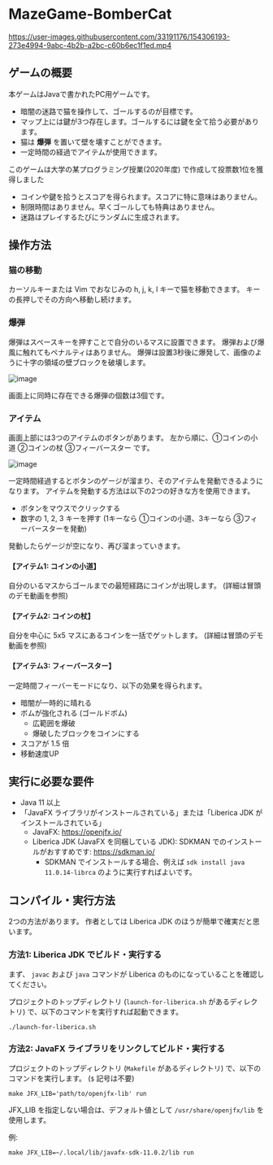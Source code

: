 # MazeGame-BomberCat

https://user-images.githubusercontent.com/33191176/154306193-273e4994-9abc-4b2b-a2bc-c60b6ec1f1ed.mp4

## ゲームの概要
本ゲームはJavaで書かれたPC用ゲームです。

- 暗闇の迷路で猫を操作して、ゴールするのが目標です。
- マップ上には鍵が3つ存在します。ゴールするには鍵を全て拾う必要があります。
- 猫は **爆弾** を置いて壁を壊すことができます。
- 一定時間の経過でアイテムが使用できます。

このゲームは大学の某プログラミング授業(2020年度) で作成して投票数1位を獲得しました

- コインや鍵を拾うとスコアを得られます。スコアに特に意味はありません。
- 制限時間はありません。早くゴールしても特典はありません。
- 迷路はプレイするたびにランダムに生成されます。

## 操作方法
### 猫の移動
カーソルキーまたは Vim でおなじみの h, j, k, l キーで猫を移動できます。
キーの長押しでその方向へ移動し続けます。

### 爆弾
爆弾はスペースキーを押すことで自分のいるマスに設置できます。
爆弾および爆風に触れてもペナルティはありません。
爆弾は設置3秒後に爆発して、画像のように十字の領域の壁ブロックを破壊します。

![image](https://user-images.githubusercontent.com/33191176/154324500-0674ba91-3d67-4f63-9fb5-aca6f95434c7.png)

画面上に同時に存在できる爆弾の個数は3個です。

### アイテム
画面上部には3つのアイテムのボタンがあります。
左から順に、①コインの小道 ②コインの杖 ③フィーバースター です。

![image](https://user-images.githubusercontent.com/33191176/154324593-8a9d5c16-fea4-45d9-801c-c3e931a075ef.png)

一定時間経過するとボタンのゲージが溜まり、そのアイテムを発動できるようになります。
アイテムを発動する方法は以下の2つの好きな方を使用できます。

- ボタンをマウスでクリックする
- 数字の 1, 2, 3 キーを押す (1キーなら ①コインの小道、3キーなら ③フィーバースターを発動)

発動したらゲージが空になり、再び溜まっていきます。

#### 【アイテム1:  コインの小道】
自分のいるマスからゴールまでの最短経路にコインが出現します。
(詳細は冒頭のデモ動画を参照)

#### 【アイテム2: コインの杖】
自分を中心に 5x5 マスにあるコインを一括でゲットします。
(詳細は冒頭のデモ動画を参照)

#### 【アイテム3: フィーバースター】
一定時間フィーバーモードになり、以下の効果を得られます。

- 暗闇が一時的に晴れる
- ボムが強化される (ゴールドボム)
    - 広範囲を爆破
    - 爆破したブロックをコインにする
- スコアが 1.5 倍
- 移動速度UP


## 実行に必要な要件
- Java 11 以上
- 「JavaFX ライブラリがインストールされている」または「Liberica JDK がインストールされている」
    - JavaFX: https://openjfx.io/
    - Liberica JDK (JavaFX を同梱している JDK): SDKMAN でのインストールがおすすめです: https://sdkman.io/
        - SDKMAN でインストールする場合、例えば `sdk install java 11.0.14-librca` のように実行すればよいです。


## コンパイル・実行方法
2つの方法があります。
作者としては Liberica JDK のほうが簡単で確実だと思います。

### 方法1: Liberica JDK でビルド・実行する
まず、 `javac` および `java` コマンドが Liberica のものになっていることを確認してください。

プロジェクトのトップディレクトリ (`launch-for-liberica.sh` があるディレクトリ) で、以下のコマンドを実行すれば起動できます。

```
./launch-for-liberica.sh
```


### 方法2: JavaFX ライブラリをリンクしてビルド・実行する

プロジェクトのトップディレクトリ (`Makefile` があるディレクトリ) で、以下のコマンドを実行します。
(`$` 記号は不要)

```
make JFX_LIB='path/to/openjfx-lib' run
```

JFX_LIB を指定しない場合は、デフォルト値として `/usr/share/openjfx/lib` を使用します。

例:
```
make JFX_LIB=~/.local/lib/javafx-sdk-11.0.2/lib run
```

